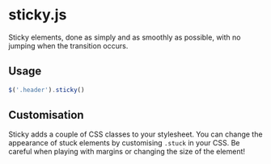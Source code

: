 # sticky.js

Sticky elements, done as simply and as smoothly as possible, with no jumping when the transition occurs.

## Usage

```javascript
$('.header').sticky()
```

## Customisation

Sticky adds a couple of CSS classes to your stylesheet. You can change the appearance of stuck elements by customising `.stuck` in your CSS. Be careful when playing with margins or changing the size of the element!
